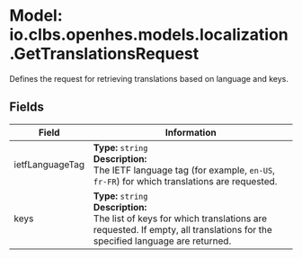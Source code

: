 # Model: io.clbs.openhes.models.localization.GetTranslationsRequest

Defines the request for retrieving translations based on language and keys.

## Fields

| Field | Information |
| --- | --- |
| ietfLanguageTag | <b>Type:</b> `string`<br><b>Description:</b><br>The IETF language tag (for example, `en-US`, `fr-FR`) for which translations are requested. |
| keys | <b>Type:</b> `string`<br><b>Description:</b><br>The list of keys for which translations are requested. If empty, all translations for the specified language are returned. |

